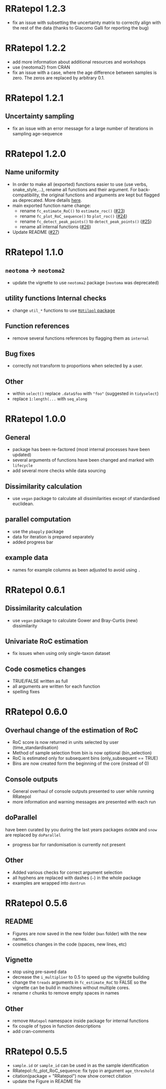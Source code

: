 # RRatepol 1.2.3

- fix an issue with subsetting the uncertainty matrix to correctly align with the rest of the data (thanks to Giacomo Galli for reporting the bug)

# RRatepol 1.2.2

- add more information about additional resources and workshops
- use {neotoma2} from CRAN
- fix an issue with a case, where the age difference between samples is zero. The zeros are replaced by arbitrary 0.1.

# RRatepol 1.2.1

## Uncertainty sampling

- fix an issue with an error message for a large number of iterations in sampling age-sequence

# RRatepol 1.2.0

## Name uniformity

- In order to make all (exported) functions easier to use (use verbs, snake_style,...), rename all functions and their argument. For back-compatibility, the original functions and arguments are kept but flagged as deprecated. More details [here](https://github.com/HOPE-UIB-BIO/R-Ratepol-package/milestone/1?closed=1).
- main exported function name change:
  - rename `fc_estimate_RoC()` to `estimate_roc()` ([#23](https://github.com/HOPE-UIB-BIO/R-Ratepol-package/pull/23))
  - rename `fc_plot_RoC_sequence()` to `plot_roc()` ([#24](https://github.com/HOPE-UIB-BIO/R-Ratepol-package/pull/24))
  - rename `fc_detect_peak_points()` to `detect_peak_points()` ([#25](https://github.com/HOPE-UIB-BIO/R-Ratepol-package/pull/25))
  - rename all internal functions ([#26](https://github.com/HOPE-UIB-BIO/R-Ratepol-package/pull/26))
- Update README ([#27](https://github.com/HOPE-UIB-BIO/R-Ratepol-package/pull/27))

# RRatepol 1.1.0

## `neotoma` -> `neotoma2`

- update the vignette to use `neotoma2` package (`neotoma` was deprecated)

## utility functions  Internal checks

- change `util_*` functions to use [`RUtilpol` package](https://github.com/HOPE-UIB-BIO/R-Utilpol-package)

## Function references

- remove several functions references by flagging them as `internal`

## Bug fixes

- correctly not transform to proportions when selected by a user.

## Other

- within `select()` replace `.data$foo` with `"foo"` (suggested in `tidyselect`)
- replace `1:length(...` with `seq_along`

# RRatepol 1.0.0

## General

- package has been re-factored (most internal processes have been updated)
- several arguments of functions have been changed and marked with `lifecycle`
- add several more checks while data sourcing

## Dissimilarity calculation

- use `vegan` package to calculate all dissimilarities except of standardised euclidean.

## parallel computation

- use the `pbapply` package
- data for iteration is prepared separately
- added progress bar

## example data

- names for example columns as been adjusted to avoid using `.`

# RRatepol 0.6.1

## Dissimilarity calculation

- use `vegan` package to calculate Gower and Bray-Curtis (new) dissimilarity

## Univariate RoC estimation

- fix issues when using only single-taxon dataset

## Code cosmetics changes

- TRUE/FALSE written as full
- all arguments are written for each function
- spelling fixes

# RRatepol 0.6.0

## Overhaul change of the estimation of RoC

- RoC score is now returned in units selected by user (time_standardisation)
- Method of sample selection from bin is now optional (bin_selection)
- RoC is estimated only for subsequent bins (only_subsequent == TRUE)
- Bins are now created form the beginning of the core (instead of 0)

## Console outputs

- General overhaul of console outputs presented to user while running RRatepol
- more information and warning messages are presented with each run

## doParallel

have been curated by you during the last years packages `doSNOW` and `snow` are replaced by `doParallel`

- progress bar for randomisation is currently not present

## Other

- Added various checks for correct argument selection
- all hyphens are replaced with dashes (`–`) in the whole package
- examples are wrapped into `dontrun`

# RRatepol 0.5.6

## README

- Figures are now saved in the new folder (`man` folder) with the new names.
- cosmetics changes in the code (spaces, new lines, etc)

## Vignette

- stop using pre-saved data
- decrease the `i_multiplier` to 0.5 to speed up the vignette building
- change the `treads` arguments in `fc_estimate_RoC` to FALSE so the vignette can be build in machines without multiple cores.
- rename r chunks to remove empty spaces in names

## Other

- remove `RRatepol` namespace inside package for internal functions
- fix couple of typos in function descriptions
- add cran-comments

# RRatepol 0.5.5

- `sample.id` or `sample_id` can be used in as the sample identification
- RRatepol::fc_plot_RoC_sequence: fix typo in argument `age_threshold`
- citation(package = "RRatepol") now show correct citation
- update the Figure in README file
